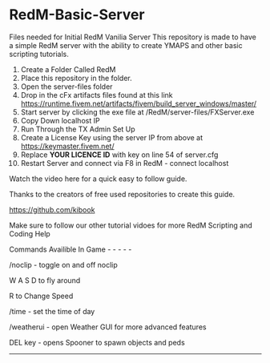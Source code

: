 # RedM-Basic-Server
Files needed for Initial RedM Vanilia Server
This repository is made to have a simple RedM server with the ability to create YMAPS and other basic scripting tutorials. 

1) Create a Folder Called RedM
2) Place this repository in the folder. 
3) Open the server-files folder
4) Drop in the cFx artifacts files found at this link
  https://runtime.fivem.net/artifacts/fivem/build_server_windows/master/
5) Start server by clicking the exe file at 
  /RedM/server-files/FXServer.exe
6) Copy Down localhost IP
7) Run Through the TX Admin Set Up
8) Create a License Key using the server IP from above at 
  https://keymaster.fivem.net/
9) Replace **YOUR LICENCE ID** with key on line 54 of server.cfg
10) Restart Server and connect via F8 in RedM - connect localhost

Watch the video here for a quick easy to follow guide. 

Thanks to the creators of free used repositories to create this guide. 

https://github.com/kibook

Make sure to follow our other tutorial vidoes for more RedM Scripting and Coding Help

Commands Availible In Game - - - - - 

/noclip - toggle on and off noclip

  W A S D to fly around
  
  R to Change Speed
  
/time - set the time of day

/weatherui - open Weather GUI for more advanced features

DEL key - opens Spooner to spawn objects and peds

- - - - - - -
